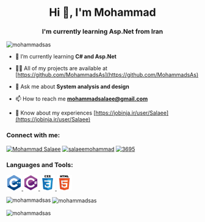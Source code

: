 <h1 align="center">Hi 👋, I'm Mohammad</h1>
<h3 align="center">I'm currently learning Asp.Net from Iran</h3>

<p align="left"> <img src="https://komarev.com/ghpvc/?username=mohammadsas&label=Profile%20views&color=0e75b6&style=flat" alt="mohammadsas" /> </p>

- 🌱 I’m currently learning **C# and Asp.Net**

- 👨‍💻 All of my projects are available at [https://github.com/MohammadsAs](https://github.com/MohammadsAs)

- 💬 Ask me about **System analysis and design**

- 📫 How to reach me **mohammadsalaee@gmail.com**

- 📄 Know about my experiences [https://jobinja.ir/user/Salaee](https://jobinja.ir/user/Salaee)

<h3 align="left">Connect with me:</h3>
<p align="left">
<a href="https://linkedin.com/in/Mohammad Salaee" target="blank"><img align="center" src="https://raw.githubusercontent.com/rahuldkjain/github-profile-readme-generator/master/src/images/icons/Social/linked-in-alt.svg" alt="Mohammad Salaee" height="30" width="40" /></a>
<a href="https://instagram.com/salaeemohammad" target="blank"><img align="center" src="https://raw.githubusercontent.com/rahuldkjain/github-profile-readme-generator/master/src/images/icons/Social/instagram.svg" alt="salaeemohammad" height="30" width="40" /></a>
<a href="https://discord.gg/3695" target="blank"><img align="center" src="https://raw.githubusercontent.com/rahuldkjain/github-profile-readme-generator/master/src/images/icons/Social/discord.svg" alt="3695" height="30" width="40" /></a>
</p>

<h3 align="left">Languages and Tools:</h3>
<p align="left"> <a href="https://www.w3schools.com/cpp/" target="_blank" rel="noreferrer"> <img src="https://raw.githubusercontent.com/devicons/devicon/master/icons/cplusplus/cplusplus-original.svg" alt="cplusplus" width="40" height="40"/> </a> <a href="https://www.w3schools.com/cs/" target="_blank" rel="noreferrer"> <img src="https://raw.githubusercontent.com/devicons/devicon/master/icons/csharp/csharp-original.svg" alt="csharp" width="40" height="40"/> </a> <a href="https://www.w3schools.com/css/" target="_blank" rel="noreferrer"> <img src="https://raw.githubusercontent.com/devicons/devicon/master/icons/css3/css3-original-wordmark.svg" alt="css3" width="40" height="40"/> </a> <a href="https://www.w3.org/html/" target="_blank" rel="noreferrer"> <img src="https://raw.githubusercontent.com/devicons/devicon/master/icons/html5/html5-original-wordmark.svg" alt="html5" width="40" height="40"/> </a> </p>

<p><img align="left" src="https://github-readme-stats.vercel.app/api/top-langs?username=mohammadsas&show_icons=true&locale=en&layout=compact" alt="mohammadsas" /></p>

<p>&nbsp;<img align="center" src="https://github-readme-stats.vercel.app/api?username=mohammadsas&show_icons=true&locale=en" alt="mohammadsas" /></p>

<p><img align="center" src="https://github-readme-streak-stats.herokuapp.com/?user=mohammadsas&" alt="mohammadsas" /></p>
